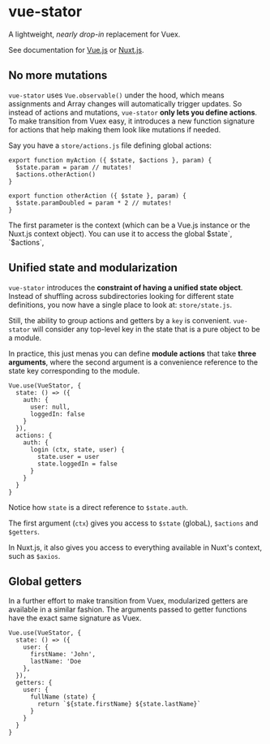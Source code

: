 # vue-stator

A lightweight, _nearly drop-in_ replacement for Vuex.

See documentation for 
[Vue.js](https://github.com/galvez/vue-stator/blob/master/docs/vue.md)
or
[Nuxt.js](https://github.com/galvez/vue-stator/blob/master/docs/nuxt.md).

## No more mutations

`vue-stator` uses `Vue.observable()` under the hood, which means assignments and
Array changes will automatically trigger updates. So instead of actions and
mutations, `vue-stator` **only lets you define actions**. To make transition
from Vuex easy, it introduces a new function signature for actions that help
making them look like mutations if needed.

Say you have a `store/actions.js` file defining global actions:

```
export function myAction ({ $state, $actions }, param) {
  $state.param = param // mutates!
  $actions.otherAction()
}

export function otherAction ({ $state }, param) {
  $state.paramDoubled = param * 2 // mutates!
}
```

The first parameter is the context (which can be a Vue.js instance or the Nuxt.js context object). You can use it to access the global $state`, `$actions`, 

## Unified state and modularization

`vue-stator` introduces the **constraint of having a unified state object**. Instead of shuffling across subdirectories looking for different state definitions, you now have a single place to look at: `store/state.js`.

Still, the ability to group actions and getters by a `key` is convenient. `vue-stator` will consider any top-level key in the state that is a pure object to be a module.

In practice, this just menas you can define **module actions** that take **three arguments**, where the second argument is a convenience reference to the state key corresponding to the module.

```
Vue.use(VueStator, {
  state: () => ({
    auth: {
      user: null,
      loggedIn: false
    }
  }),
  actions: {
    auth: {
      login (ctx, state, user) {
        state.user = user
        state.loggedIn = false
      }
    }
  }
}
```

Notice how `state` is a direct reference to `$state.auth`.

The first argument (`ctx`) gives you access to `$state` (globaL), `$actions` and `$getters`.

In Nuxt.js, it also gives you access to everything available in Nuxt's context, such as `$axios`.

## Global getters

In a further effort to make transition from Vuex, modularized getters are available in a similar fashion. The arguments passed to getter functions have the exact same signature as Vuex.

```
Vue.use(VueStator, {
  state: () => ({
    user: {
      firstName: 'John',
      lastName: 'Doe
    },
  }),
  getters: {
    user: {
      fullName (state) {
        return `${state.firstName} ${state.lastName}`
      }
    }
  }
}
```
